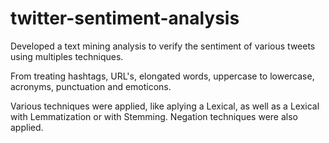 # twitter-sentiment-analysis
Developed a text mining analysis to verify the sentiment of various tweets using multiples techniques.

From treating hashtags, URL's,  elongated words, uppercase to lowercase, acronyms, punctuation and emoticons.

Various techniques were applied, like aplying a Lexical, as well as a Lexical with Lemmatization or with Stemming. Negation techniques were also applied.
